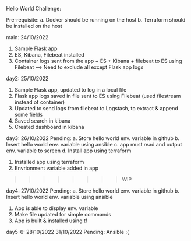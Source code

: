 Hello World Challenge:

Pre-requisite:
    a. Docker should be running on the host
    b. Terraform should be installed on the host

main: 24/10/2022
1. Sample Flask app
2. ES, Kibana, Filebeat installed
3. Container logs sent from the app + ES + Kibana + filebeat to ES using Filebeat --> Need to exclude all except Flask app logs

day2: 25/10/2022
1. Sample Flask app, updated to log in a local file
2. Flask app logs saved in file sent to ES using Filebeat (used filestream instead of container)
3. Updated to send logs from filebeat to Logstash, to extract & append some fields
4. Saved search in kibana
5. Created dashboard in kibana

day3: 26/10/2022
Pending:
    a. Store hello world env. variable in github
    b. Insert hello world env. variable using ansible
    c. app must read and output env. variable to screen
    d. Install app using terraform
1. Installed app using terraform
2. Envrionment variable added in app
>>>>>>>>WIP 

day4: 27/10/2022
Pending:
    a. Store hello world env. variable in github
    b. Insert hello world env. variable using ansible

1. App is able to display env. variable
2. Make file updated for simple commands 
3. App is built & installed using tf

day5-6: 28/10/2022 31/10/2022
Pending:
Ansible :(